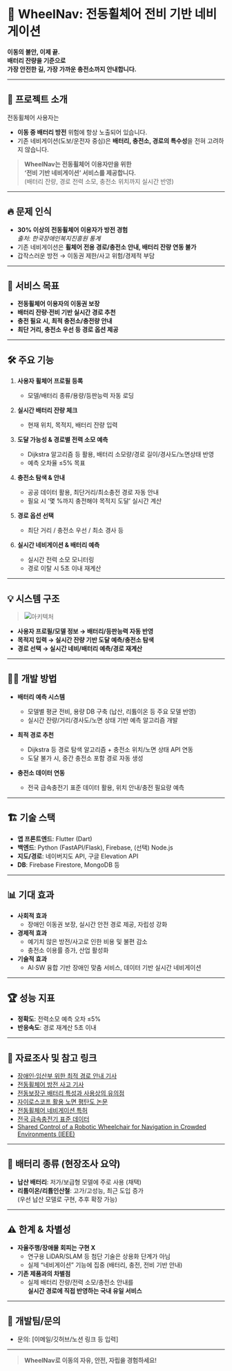 # 🦽 WheelNav: 전동휠체어 전비 기반 네비게이션

**이동의 불안, 이제 끝.  
배터리 잔량을 기준으로  
가장 안전한 길, 가장 가까운 충전소까지 안내합니다.**

---

## 🚀 프로젝트 소개

전동휠체어 사용자는  
- **이동 중 배터리 방전** 위험에 항상 노출되어 있습니다.
- 기존 네비게이션(도보/운전자 중심)은 **배터리, 충전소, 경로의 특수성**을 전혀 고려하지 않습니다.

> **WheelNav는 전동휠체어 이용자만을 위한  
> ‘전비 기반 네비게이션’ 서비스를 제공합니다.**  
> (배터리 잔량, 경로 전력 소모, 충전소 위치까지 실시간 반영)

---

## 🔥 문제 인식

- **30% 이상의 전동휠체어 이용자가 방전 경험**  
  _출처: 한국장애인복지진흥원 통계_
- 기존 네비게이션은 **휠체어 전용 경로/충전소 안내, 배터리 잔량 연동 불가**
- 갑작스러운 방전 → 이동권 제한/사고 위험/경제적 부담

---

## 🎯 서비스 목표

- **전동휠체어 이용자의 이동권 보장**  
- **배터리 잔량·전비 기반 실시간 경로 추천**  
- **충전 필요 시, 최적 충전소/충전량 안내**  
- **최단 거리, 충전소 우선 등 경로 옵션 제공**

---

## 🛠️ 주요 기능

1. **사용자 휠체어 프로필 등록**
   - 모델/배터리 종류/용량/등판능력 자동 로딩

2. **실시간 배터리 잔량 체크**
   - 현재 위치, 목적지, 배터리 잔량 입력

3. **도달 가능성 & 경로별 전력 소모 예측**
   - Dijkstra 알고리즘 등 활용, 배터리 소모량/경로 길이/경사도/노면상태 반영
   - 예측 오차율 ≤5% 목표

4. **충전소 탐색 & 안내**
   - 공공 데이터 활용, 최단거리/최소충전 경로 자동 안내
   - 필요 시 ‘몇 %까지 충전해야 목적지 도달’ 실시간 계산

5. **경로 옵션 선택**
   - 최단 거리 / 충전소 우선 / 최소 경사 등

6. **실시간 네비게이션 & 배터리 예측**
   - 실시간 전력 소모 모니터링
   - 경로 이탈 시 5초 이내 재계산

---

## 💡 시스템 구조

> ![아키텍처](./14cc8cdd-378f-4c31-8562-68a6bd711460.png)

- **사용자 프로필/모델 정보 → 배터리/등판능력 자동 반영**
- **목적지 입력 → 실시간 잔량 기반 도달 예측/충전소 탐색**
- **경로 선택 → 실시간 네비/배터리 예측/경로 재계산**

---

## 🧑‍🔬 개발 방법

- **배터리 예측 시스템**  
  - 모델별 평균 전비, 용량 DB 구축 (납산, 리튬이온 등 주요 모델 반영)
  - 실시간 잔량/거리/경사도/노면 상태 기반 예측 알고리즘 개발

- **최적 경로 추천**
  - Dijkstra 등 경로 탐색 알고리즘 + 충전소 위치/노면 상태 API 연동
  - 도달 불가 시, 중간 충전소 포함 경로 자동 생성

- **충전소 데이터 연동**
  - 전국 급속충전기 표준 데이터 활용, 위치 안내/충전 필요량 예측

---

## 🏗️ 기술 스택

- **앱 프론트엔드**: Flutter (Dart)
- **백엔드**: Python (FastAPI/Flask), Firebase, (선택) Node.js
- **지도/경로**: 네이버지도 API, 구글 Elevation API
- **DB**: Firebase Firestore, MongoDB 등

---

## 📊 기대 효과

- **사회적 효과**
  - 장애인 이동권 보장, 실시간 안전 경로 제공, 자립성 강화
- **경제적 효과**
  - 예기치 않은 방전/사고로 인한 비용 및 불편 감소
  - 충전소 이용률 증가, 산업 활성화
- **기술적 효과**
  - AI·SW 융합 기반 장애인 맞춤 서비스, 데이터 기반 실시간 네비게이션

---

## 🏆 성능 지표

- **정확도**: 전력소모 예측 오차 ≤5%
- **반응속도**: 경로 재계산 5초 이내

---

## 📝 자료조사 및 참고 링크

- [장애인·임산부 위한 최적 경로 안내 기사](https://www.khan.co.kr/article/202404162055015)
- [전동휠체어 방전 사고 기사](https://www.yna.co.kr/view/MYH20170228013300797)
- [전동보장구 배터리 특성과 사용상의 유의점](https://www.ablenews.co.kr/news/articleView.html?idxno=215046)
- [자이로스코프 활용 노면 평탄도 논문](https://koreascience.kr/article/JAKO202020941733298.pdf)
- [전동휠체어 네비게이션 특허](https://patents.google.com/patent/KR101552231B1/ko)
- [전국 급속충전기 표준 데이터](https://www.data.go.kr/data/15034533/standard.do)
- [Shared Control of a Robotic Wheelchair for Navigation in Crowded Environments (IEEE)](https://ieeexplore.ieee.org/document/9446146)

---

## 🔎 배터리 종류 (현장조사 요약)

- **납산 배터리**: 저가/보급형 모델에 주로 사용 (채택)
- **리튬이온/리튬인산철**: 고가/고성능, 최근 도입 증가  
(우선 납산 모델로 구현, 추후 확장 가능)

---

## ⚠️ 한계 & 차별성

- **자율주행/장애물 회피는 구현 X**
  - 연구용 LiDAR/SLAM 등 첨단 기술은 상용화 단계가 아님
  - 실제 “네비게이션” 기능에 집중 (배터리, 충전, 전비 기반 안내)
- **기존 제품과의 차별점**  
  - 실제 배터리 잔량/전력 소모/충전소 안내를  
    **실시간 경로에 직접 반영하는 국내 유일 서비스**

---

## 🙏 개발팀/문의

- 문의: [이메일/깃허브/노션 링크 등 입력]

---

> **WheelNav로 이동의 자유, 안전, 자립을 경험하세요!**
